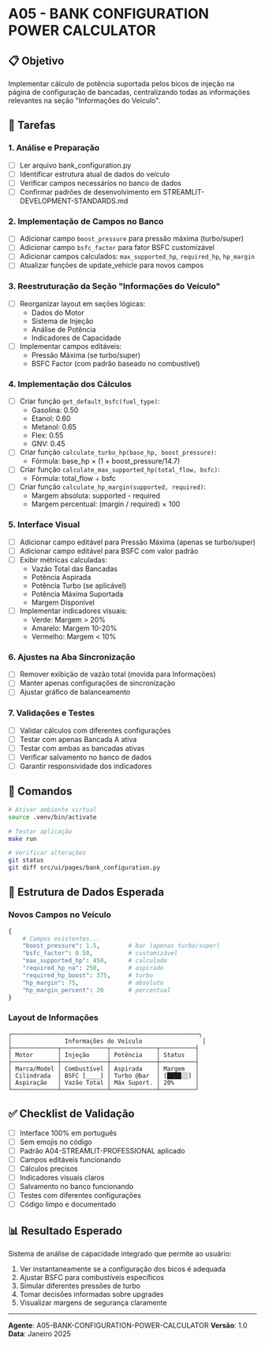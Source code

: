 # A05 - BANK CONFIGURATION POWER CALCULATOR

## 📋 Objetivo
Implementar cálculo de potência suportada pelos bicos de injeção na página de configuração de bancadas, centralizando todas as informações relevantes na seção "Informações do Veículo".

## 🎯 Tarefas

### 1. Análise e Preparação
- [ ] Ler arquivo bank_configuration.py
- [ ] Identificar estrutura atual de dados do veículo
- [ ] Verificar campos necessários no banco de dados
- [ ] Confirmar padrões de desenvolvimento em STREAMLIT-DEVELOPMENT-STANDARDS.md

### 2. Implementação de Campos no Banco
- [ ] Adicionar campo `boost_pressure` para pressão máxima (turbo/super)
- [ ] Adicionar campo `bsfc_factor` para fator BSFC customizável
- [ ] Adicionar campos calculados: `max_supported_hp`, `required_hp`, `hp_margin`
- [ ] Atualizar funções de update_vehicle para novos campos

### 3. Reestruturação da Seção "Informações do Veículo"
- [ ] Reorganizar layout em seções lógicas:
  - Dados do Motor
  - Sistema de Injeção
  - Análise de Potência
  - Indicadores de Capacidade
- [ ] Implementar campos editáveis:
  - Pressão Máxima (se turbo/super)
  - BSFC Factor (com padrão baseado no combustível)

### 4. Implementação dos Cálculos
- [ ] Criar função `get_default_bsfc(fuel_type)`:
  - Gasolina: 0.50
  - Etanol: 0.60
  - Metanol: 0.65
  - Flex: 0.55
  - GNV: 0.45
- [ ] Criar função `calculate_turbo_hp(base_hp, boost_pressure)`:
  - Fórmula: base_hp × (1 + boost_pressure/14.7)
- [ ] Criar função `calculate_max_supported_hp(total_flow, bsfc)`:
  - Fórmula: total_flow ÷ bsfc
- [ ] Criar função `calculate_hp_margin(supported, required)`:
  - Margem absoluta: supported - required
  - Margem percentual: (margin / required) × 100

### 5. Interface Visual
- [ ] Adicionar campo editável para Pressão Máxima (apenas se turbo/super)
- [ ] Adicionar campo editável para BSFC com valor padrão
- [ ] Exibir métricas calculadas:
  - Vazão Total das Bancadas
  - Potência Aspirada
  - Potência Turbo (se aplicável)
  - Potência Máxima Suportada
  - Margem Disponível
- [ ] Implementar indicadores visuais:
  - Verde: Margem > 20%
  - Amarelo: Margem 10-20%
  - Vermelho: Margem < 10%

### 6. Ajustes na Aba Sincronização
- [ ] Remover exibição de vazão total (movida para Informações)
- [ ] Manter apenas configurações de sincronização
- [ ] Ajustar gráfico de balanceamento

### 7. Validações e Testes
- [ ] Validar cálculos com diferentes configurações
- [ ] Testar com apenas Bancada A ativa
- [ ] Testar com ambas as bancadas ativas
- [ ] Verificar salvamento no banco de dados
- [ ] Garantir responsividade dos indicadores

## 🔧 Comandos
```bash
# Ativar ambiente virtual
source .venv/bin/activate

# Testar aplicação
make run

# Verificar alterações
git status
git diff src/ui/pages/bank_configuration.py
```

## 📝 Estrutura de Dados Esperada

### Novos Campos no Veículo
```python
{
    # Campos existentes...
    "boost_pressure": 1.5,        # bar (apenas turbo/super)
    "bsfc_factor": 0.50,          # customizável
    "max_supported_hp": 450,      # calculado
    "required_hp_na": 250,        # aspirado
    "required_hp_boost": 375,     # turbo
    "hp_margin": 75,              # absoluto
    "hp_margin_percent": 20       # percentual
}
```

### Layout de Informações
```
┌─────────────────────────────────────────────────────┐
│               Informações do Veículo                 │
├─────────────┬─────────────┬─────────────┬──────────┤
│ Motor       │ Injeção     │ Potência    │ Status   │
├─────────────┼─────────────┼─────────────┼──────────┤
│ Marca/Model │ Combustível │ Aspirada    │ Margem   │
│ Cilindrada  │ BSFC [____] │ Turbo @bar  │ [████░░] │
│ Aspiração   │ Vazão Total │ Máx Suport. │ 20%      │
└─────────────┴─────────────┴─────────────┴──────────┘
```

## ✅ Checklist de Validação
- [ ] Interface 100% em português
- [ ] Sem emojis no código
- [ ] Padrão A04-STREAMLIT-PROFESSIONAL aplicado
- [ ] Campos editáveis funcionando
- [ ] Cálculos precisos
- [ ] Indicadores visuais claros
- [ ] Salvamento no banco funcionando
- [ ] Testes com diferentes configurações
- [ ] Código limpo e documentado

## 📊 Resultado Esperado
Sistema de análise de capacidade integrado que permite ao usuário:
1. Ver instantaneamente se a configuração dos bicos é adequada
2. Ajustar BSFC para combustíveis específicos
3. Simular diferentes pressões de turbo
4. Tomar decisões informadas sobre upgrades
5. Visualizar margens de segurança claramente

---
**Agente**: A05-BANK-CONFIGURATION-POWER-CALCULATOR
**Versão**: 1.0
**Data**: Janeiro 2025
